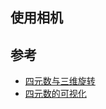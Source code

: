 ## 使用相机

## 参考

-   [四元数与三维旋转](https://krasjet.github.io/quaternion/)
-   [四元数的可视化](https://www.bilibili.com/video/av33385105/)
